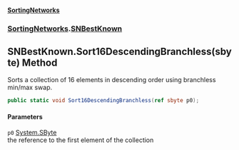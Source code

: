 #### [SortingNetworks](index.md 'index')
### [SortingNetworks](SortingNetworks.md 'SortingNetworks').[SNBestKnown](SortingNetworks_SNBestKnown.md 'SortingNetworks.SNBestKnown')
## SNBestKnown.Sort16DescendingBranchless(sbyte) Method
Sorts a collection of 16 elements in descending order using branchless min/max swap.  
```csharp
public static void Sort16DescendingBranchless(ref sbyte p0);
```
#### Parameters
<a name='SortingNetworks_SNBestKnown_Sort16DescendingBranchless(sbyte)_p0'></a>
`p0` [System.SByte](https://docs.microsoft.com/en-us/dotnet/api/System.SByte 'System.SByte')  
the reference to the first element of the collection
  
